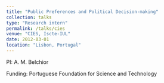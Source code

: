 ```yaml
---
title: "Public Preferences and Political Decision-making"
collection: talks
type: "Research intern"
permalink: /talks/cies
venue: "CIES, Iscte-IUL"
date: 2012-03-01
location: "Lisbon, Portugal"
---
```


PI: A. M. Belchior

Funding: Portuguese Foundation for Science and Technology
